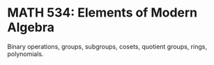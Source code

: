 # MATH 534: Elements of Modern Algebra

Binary operations, groups, subgroups, cosets, quotient groups, rings, polynomials.